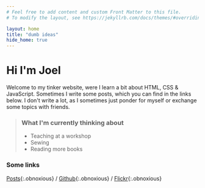 ```yaml
---
# Feel free to add content and custom Front Matter to this file.
# To modify the layout, see https://jekyllrb.com/docs/themes/#overriding-theme-defaults

layout: home
title: "dumb ideas"
hide_home: true
---
```


# Hi I'm Joel

Welcome to my tinker website, were I learn a bit about HTML, CSS & JavaScript.
Sometimes I write some posts, which you can find in the links below. I don't write a
lot, as I sometimes just ponder for myself or exchange some topics with friends.

> ### What I'm currently thinking about
> - Teaching at a workshop
> - Sewing
> - Reading more books

### Some links

[Posts](/posts){:.obnoxious} / [Github]([/posts](https://github.com/joelvonrotz)){:.obnoxious} / [Flickr](https://www.flickr.com/joelvonrotz){:.obnoxious}
